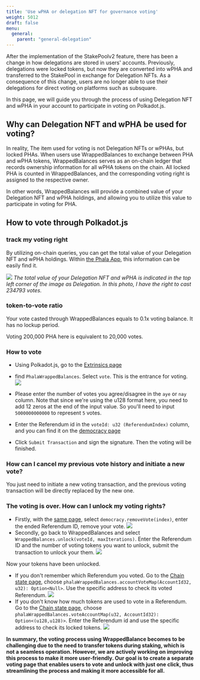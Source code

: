 ```yaml
---
title: 'Use wPHA or delegation NFT for governance voting'
weight: 5012
draft: false
menu:
  general:
    parent: "general-delegation"
---
```



After the implementation of the StakePoolv2 feature, there has been a change in how delegations are stored in users' accounts. Previously, delegations were locked tokens, but now they are converted into wPHA and transferred to the StakePool in exchange for Delegation NFTs. As a consequence of this change, users are no longer able to use their delegations for direct voting on platforms such as subsquare.

In this page, we will guide you through the process of using Delegation NFT and wPHA in your account to participate in voting on Polkadot.js.

## Why can Delegation NFT and wPHA be used for voting?

In reality, The item used for voting is not Delegation NFTs or wPHAs, but locked PHAs. 
When users use WrappedBalances to exchange between PHA and wPHA tokens, WrappedBalances serves as an on-chain ledger that records ownership information for all wPHA tokens on the chain. All locked PHA is counted in WrappedBalances, and the corresponding voting right is assigned to the respective owner.

In other words, WrappedBalances will provide a combined value of your Delegation NFT and wPHA holdings, and allowing you to utilize this value to participate in voting for PHA.

## How to vote through Polkadot.js

### track my voting right

By utilizing on-chain queries, you can get the total value of your Delegation NFT and wPHA holdings. Within [the Phala App](https://app.phala.network/delegate/my-delegation), this information can be easily find it.

![](https://i.imgur.com/HMHwrrv.png)
*The total value of your Delegation NFT and wPHA is indicated in the top left corner of the image as Delegation. In this photo, I have the right to cast 234793 votes.*

### token-to-vote ratio

Your vote casted through WrappedBalances equals to 0.1x voting balance. It has no lockup period.

Voting 200,000 PHA here is equivalent to 20,000 votes.

### How to vote

* Using Polkadot.js, go to the [Extrinsics page](https://polkadot.js.org/apps/?rpc=wss%3A%2F%2Fkhala-api.phala.network%2Fws#/extrinsics)
* find `PhalaWrappedBalances`. Select `vote`. This is the entrance for voting.
![](https://i.imgur.com/Ssl3fdW.png)

* Please enter the number of votes you agree/disagree in the `aye` or `nay` column. Note that since we're using the u128 format here, you need to add 12 zeros at the end of the input value. So you'll need to input `5000000000000` to represent `5` votes.
* Enter the Referendum id in the `voteId: u32 (ReferendumIndex)` column, and you can find it on the [democracy page](https://polkadot.js.org/apps/?rpc=wss%3A%2F%2Fkhala-api.phala.network%2Fws#/democracy)
* Click `Submit Transaction` and sign the signature. Then the voting will be finished.

### How can I cancel my previous vote history and initiate a new vote?

You just need to initiate a new voting transaction, and the previous voting transaction will be directly replaced by the new one.

### The voting is over. How can I unlock my voting rights?

* Firstly, with the [same page](https://polkadot.js.org/apps/?rpc=wss%3A%2F%2Fkhala-api.phala.network%2Fws#/extrinsics), select `democracy.removeVote(index)`, enter the ended Referendum ID, remove your vote.
![](https://i.imgur.com/zKV1Emp.png)
* Secondly, go back to WrappedBalances and select `WrappedBalances.unlock(voteId, maxIterations)`. Enter the Referendum ID and the number of voting tokens you want to unlock, submit the transaction to unlock your them.
![](https://i.imgur.com/ttv0L5D.png)

Now your tokens have been unlocked.

* If you don't remember which Referendum you voted. Go to the [Chain state page](https://polkadot.js.org/apps/?rpc=wss%3A%2F%2Fkhala-api.phala.network%2Fws#/chainstate), choose `phalaWrappedBalances.accountVoteMap(AccountId32, u32): Option<Null>`. Use the specific address to check its voted Referendum.
![](https://i.imgur.com/dWpQLB9.png)
* If you don't know how much tokens are used to vote in a Referendum. Go to the [Chain state page](https://polkadot.js.org/apps/?rpc=wss%3A%2F%2Fkhala-api.phala.network%2Fws#/chainstate), choose `phalaWrappedBalances.voteAccountMap(u32, AccountId32): Option<(u128,u128)>`. Enter the Referendum id and use the specific address to check its locked tokens.
![](https://i.imgur.com/RzAy4lY.png)


**In summary, the voting process using WrappedBalance becomes to be challenging due to the need to transfer tokens during staking, which is not a seamless operation. However, we are actively working on improving this process to make it more user-friendly. Our goal is to create a separate voting page that enables users to vote and unlock with just one click, thus streamlining the process and making it more accessible for all.**



